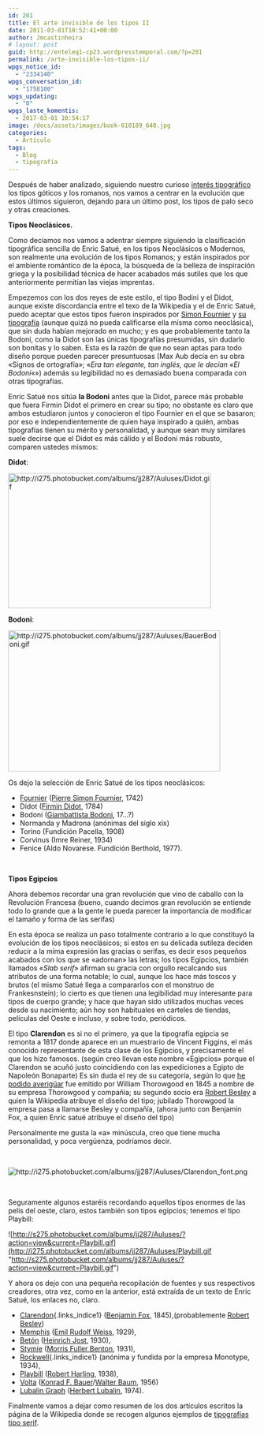 ```yaml
---
id: 201
title: El arte invisible de los tipos II
date: 2011-03-01T10:52:41+00:00
author: Jmcastinheira
# layout: post
guid: http://enteleq1-cp23.wordpresstemporal.com/?p=201
permalink: /arte-invisible-los-tipos-ii/
wpgs_notice_id:
  - "2334140"
wpgs_conversation_id:
  - "1758100"
wpgs_updating:
  - "0"
wpgs_laste_komentis:
  - 2017-03-01 10:54:17
image: /docs/assets/images/book-610189_640.jpg
categories:
  - Artículo
tags:
  - Blog
  - tipografia
---
```

Después de haber analizado, siguiendo nuestro curioso [interés tipográfico](http://entelequia.bligoo.com/content/view/526478/El-arte-invisible-de-los-tipos.html) los tipos góticos y los romanos, nos vamos a centrar en la evolución que estos últimos siguieron, dejando para un último post, los tipos de palo seco y otras creaciones.

**Tipos Neoclásicos.**

Como decíamos nos vamos a adentrar siempre siguiendo la clasificación tipográfica sencilla de Enric Satué, en los tipos Neoclásicos o Modernos, son realmente una evolución de los tipos Romanos; y están inspirados por el ambiente romántico de la época, la búsqueda de la belleza de inspiración griega y la posibilidad técnica de hacer acabados más sutiles que los que anteriormente permitían las viejas imprentas.

Empezemos con los dos reyes de este estilo, el tipo Bodini y el Didot, aunque existe discordancia entre el texo de la Wikipedia y el de Enric Satué, puedo aceptar que estos tipos fueron inspirados por [Simon Fournier](http://es.wikipedia.org/wiki/Pierre-Simon_Fournier) y [su tipografía](http://es.letrag.com/tipografia.php?id=58) (aunque quizá no pueda calificarse ella mísma como neoclásica), que sin duda habían mejorado en mucho; y es que probablemente tanto la Bodoni, como la Didot son las únicas tipografías presumidas, sin dudarlo son bonitas y lo saben. Esta es la razón de que no sean aptas para todo diseño porque pueden parecer presuntuosas (Max Aub decía en su obra «Signos de ortografía»; «_Era tan elegante, tan inglés, que le decían «El Bodoni_«») además su legibilidad no es demasiado buena comparada con otras tipografías.

Enric Satué nos sitúa **la Bodoni** antes que la Didot, parece más probable que fuera Firmin Didot el primero en crear su tipo; no obstante es claro que ambos estudiaron juntos y conocieron el tipo Fournier en el que se basaron; por eso e independientemente de quien haya inspirado a quién, ambas tipografías tienen su mérito y personalidad, y aunque sean muy similares suele decirse que el Didot es más cálido y el Bodoni más robusto, comparen ustedes mismos:

**Didot**:

<img title="http://i275.photobucket.com/albums/jj287/Auluses/Didot.gif" src="http://i275.photobucket.com/albums/jj287/Auluses/Didot.gif?v=1252447831838" width="411" height="274" /> 

**Bodoni**:

<img title="http://i275.photobucket.com/albums/jj287/Auluses/BauerBodoni.gif" src="http://i275.photobucket.com/albums/jj287/Auluses/BauerBodoni.gif?v=1252448091969" width="430" height="286" /> 

Os dejo la selección de Enric Satué de los tipos neoclásicos:

  * [Fournier](http://es.letrag.com/tipografia.php?id=58) ([Pierre Simon Fournier](http://es.wikipedia.org/wiki/Pierre-Simon_Fournier), 1742)
  * Didot ([Firmin Didot](http://www.unostiposduros.com/2001/04/22/grandes-maestros-de-la-tipografia-firmin-didot/), 1784)
  * Bodoni ([Giambattista Bodoni](http://www.unostiposduros.com/2002/12/02/grandes-maestros-de-la-tipografia-giambattista-bodoni/), 17&#8230;?)
  * Normanda y Madrona (anónimas del siglo xix)
  * Torino (Fundición Pacella, 1908)
  * Corvinus (Imre Reiner, 1934)
  * Fenice (Aldo Novarese. Fundición Berthold, 1977).

&nbsp;

**Tipos Egipcios**

Ahora debemos recordar una gran revolución que vino de caballo con la Revolución Francesa (bueno, cuando decimos gran revolución se entiende todo lo grande que a la gente le pueda parecer la importancia de modificar el tamaño y forma de las serifas)

En esta época se realiza un paso totalmente contrario a lo que constituyó la evolución de los tipos neoclásicos; si estos en su delicada sutileza deciden reducir a la míma expresión las gracias o serifas, es decir esos pequeños acabados con los que se «adornan» las letras; los tipos Egipcios, también llamados «_Slab serif_» afirman su gracia con orgullo recalcando sus atributos de una forma notable; lo cual, aunque los hace más toscos y brutos (el mismo Satué llega a compararlos con el monstruo de Frankesnstein); lo cierto es que tienen una legibilidad muy interesante para tipos de cuerpo grande; y hace que hayan sido utilizados muchas veces desde su nacimiento; aún hoy son habituales en carteles de tiendas, películas del Oeste e incluso, y sobre todo, periódicos.

El tipo **Clarendon** es si no el primero, ya que la tipografía egipcia se remonta a 1817 donde aparece en un muestrario de Vincent Figgins, el más conocido representante de esta clase de los Egipcios, y precisamente el que los hizo famosos. (según creo llevan este nombre «Egipcios» porque el Clarendon se acuñó justo coincidiendo con las expediciones a Egipto de Napoleón Bonaparte) Es sin duda el rey de su categoría, según lo que [he podido averigüar](http://typophile.com/node/40635) fue emitido por William Thorowgood en 1845 a nombre de su empresa Thorowgood y compañía; su segundo socio era [Robert Besley](http://en.wikipedia.org/wiki/Robert_Besley) a quien la Wikipedia atribuye el diseño del tipo; jubilado Thorowgood la empresa pasa a llamarse Besley y compañía, (ahora junto con Benjamin Fox, a quien Enric satué atribuye el diseño del tipo)

Personalmente me gusta la «a» minúscula, creo que tiene mucha personalidad, y poca vergüenza, podríamos decir.

&nbsp;

![](http://i275.photobucket.com/albums/jj287/Auluses/Clarendon_font.png?v=1262547824142 "http://i275.photobucket.com/albums/jj287/Auluses/Clarendon_font.png") 

&nbsp;

Seguramente algunos estaréis recordando aquellos tipos enormes de las pelis del oeste, claro, estos también son tipos egipcios; tenemos el tipo Playbill:

![http://s275.photobucket.com/albums/jj287/Auluses/?action=view&current=Playbill.gif](http://i275.photobucket.com/albums/jj287/Auluses/Playbill.gif "http://s275.photobucket.com/albums/jj287/Auluses/?action=view&current=Playbill.gif") 

Y ahora os dejo con una pequeña recopilación de fuentes y sus respectivos creadores, otra vez, como en la anterior, está extraída de un texto de Enric Satué, los enlaces no, claro.

  * [Clarendon](http://www.delyrarte.com.ar/sitio/tipoegip.html){.links_indice1} ([Benjamin Fox](http://new.myfonts.com/person/Benjamin_Fox/), 1845),(probablemente [Robert Besley](http://en.wikipedia.org/wiki/Robert_Besley))
  * [Memphis](http://es.letrag.com/tipografia.php?id=74) ([Emil Rudolf Weiss](http://books.google.es/books?id=z9R7Dvda5lkC&lpg=PA294&ots=xKgMCmplDK&dq=Emil%20Rudolf%20Weis&pg=PA294#v=onepage&q=&f=false), 1929),
  * [Betón](http://new.myfonts.com/fonts/linotype/beton/) ([Heinrich Jost](http://www.linotype.com/722/heinrichjost.html), 1930),
  * [Stymie](http://new.myfonts.com/fonts/linotype/stymie/) ([Morris Fuller Benton](http://es.wikipedia.org/wiki/Morris_Fuller_Benton), 1931),
  * [Rockwell](http://www.delyrarte.com.ar/sitio/tiporockwell.html){.links_indice1} (anónima y fundida por la empresa Monotype, 1934),
  * [Playbill](http://www.identifont.com/show?1NP) ([Robert Harling](http://www.identifont.com/show?37O), 1938),
  * [Volta](http://www.linotype.com/es/90390/volta-familia.html) ([Konrad F. Bauer](http://www.linotype.com/665/konradfbauer.html)/[Walter Baum](http://www.linotype.com/es/658/walterbaum.html), 1956)
  * [Lubalin Graph](http://www.linotype.com/es/191574/itclubalingraphcompletefamily-valuepack.html?viewmode=product&id=191574&name=itclubalingraphcompletefamily&usage=&type=comp&lang=es) ([Herbert Lubalin](http://en.wikipedia.org/wiki/Herb_Lubalin), 1974).

Finalmente vamos a dejar como resumen de los dos artículos escritos la página de la Wikipedia donde se recogen algunos ejemplos de [tipografías tipo serif](http://en.wikipedia.org/wiki/Samples_of_serif_typefaces).

<div id="ads-parked-11" class="ads-parked-11">
</div>